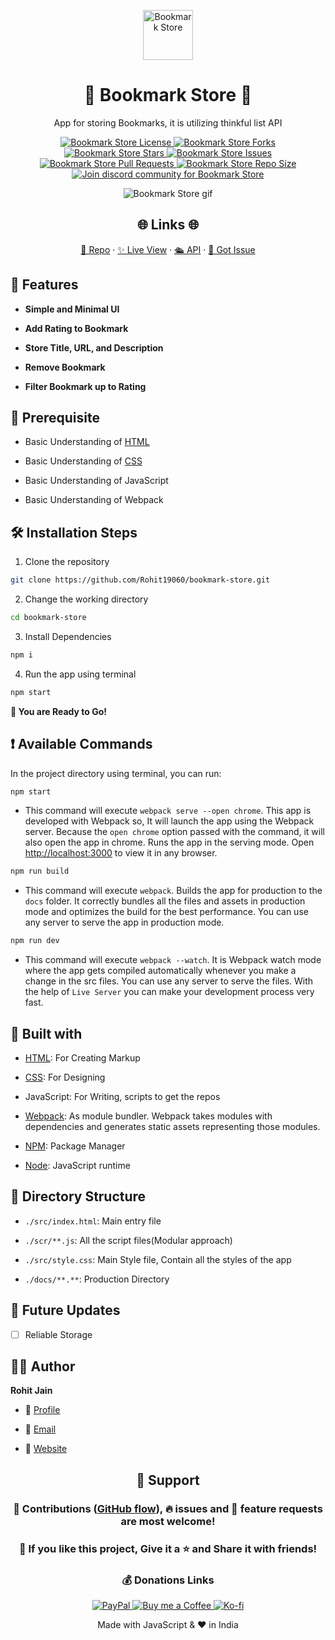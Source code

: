 <p align="center">
  <a href="https://github.com/Rohit19060/bookmark-store" title="Bookmark Store">
    <img src="https://kingtechnologies.in/assets/images/logo.png" width="80px" alt="Bookmark Store" />
  </a>
</p>
<h1 align="center">🌟 Bookmark Store 🌟</h1>
<p align="center">App for storing Bookmarks, it is utilizing thinkful list API</p>

<p align="center">
<a href="https://github.com/Rohit19060/bookmark-store/blob/master/LICENSE" target="_blank" title="License">
<img src="https://img.shields.io/github/license/Rohit19060/bookmark-store?label=License&logo=Github&style=flat-square" alt="Bookmark Store License" />
</a>
<a href="https://github.com/Rohit19060/bookmark-store/fork" target="_blank" title="Forks">
<img src="https://img.shields.io/github/forks/Rohit19060/bookmark-store?label=Forks&logo=Github&style=flat-square" alt="Bookmark Store Forks"/>
</a>
<a href="https://github.com/Rohit19060/bookmark-store/stargazers" target="_blank" title="Stars">
<img src="https://img.shields.io/github/stars/Rohit19060/bookmark-store?label=Stars&logo=Github&style=flat-square" alt="Bookmark Store Stars"/>
</a>
<a href="https://github.com/Rohit19060/bookmark-store/issues" target="_blank" title="Issues">
<img src="https://img.shields.io/github/issues/Rohit19060/bookmark-store?label=Issues&logo=Github&style=flat-square" alt="Bookmark Store Issues"/>
</a>
<a href="https://github.com/Rohit19060/bookmark-store/pulls" target="_blank" title="Pull Requests">
<img src="https://img.shields.io/github/issues-pr/Rohit19060/bookmark-store?label=Pull%20Requests&logo=Github&style=flat-square" alt="Bookmark Store Pull Requests"/>
</a>
<a href="https://github.com/Rohit19060/bookmark-store" target="_blank" title="Repo Size">
<img src="https://img.shields.io/github/repo-size/Rohit19060/bookmark-store?label=Repo%20Size&logo=Github&style=flat-square" alt="Bookmark Store Repo Size"/>
</a>
<a href="https://discord.gg/2wpHNSjwm2" target="_blank" title="Join Community">
<img src="https://img.shields.io/discord/737854816402800690?color=%236d82cb&label=Join%20Community&logo=discord&logoColor=%23FFFFFF&style=flat-square" alt="Join discord community for Bookmark Store"/>
</a>
</p>

<p align="center" title="Bookmark Store gif"><img src="./assets/images/main.gif" alt="Bookmark Store gif" /></p>

<h2 align="center">🌐 Links 🌐</h2>
<p align="center">
    <a href="https://github.com/Rohit19060/bookmark-store" title="Bookmark Store Repo">📂 Repo</a>
    ·
    <a href="https://rohit19060.github.io/bookmark-store/" title="Visit">✨ Live View</a>
    ·
    <a href="https://thinkful-list-api.herokuapp.com/rohit/bookmarks" title="API">🛳 API</a>
    ·
    <a href="https://github.com/Rohit19060/bookmark-store/issues/new/choose" title="🐛Report Bug/🎊Request Feature">🚀 Got Issue</a>
</p>

## 🚀 Features

- **Simple and Minimal UI**

- **Add Rating to Bookmark**

- **Store Title, URL, and Description**

- **Remove Bookmark**

- **Filter Bookmark up to Rating**

## 🦋 Prerequisite

- Basic Understanding of [HTML](https://youtu.be/JHv2jmnrLlA "HTML - First Step Towards Web Development")

- Basic Understanding of [CSS](https://youtu.be/d1tP7ow7HbQ "CSS - Second Step Towards Web Development")

- Basic Understanding of JavaScript

- Basic Understanding of Webpack

## 🛠️ Installation Steps

1. Clone the repository

```Bash
git clone https://github.com/Rohit19060/bookmark-store.git
```

2. Change the working directory

```Bash
cd bookmark-store
```

3. Install Dependencies

```Bash
npm i
```

4. Run the app using terminal

```Bash
npm start
```

**🎇 You are Ready to Go!**

## ❗ Available Commands

In the project directory using terminal, you can run:

```Bash
npm start
```

- This command will execute `webpack serve --open chrome`. This app is developed with Webpack so, It will launch the app using the Webpack server. Because the `open chrome` option passed with the command, it will also open the app in chrome. Runs the app in the serving mode. Open [http://localhost:3000](http://localhost:3000) to view it in any browser.

```Bash
npm run build
```

- This command will execute `webpack`. Builds the app for production to the `docs` folder.
  It correctly bundles all the files and assets in production mode and optimizes the build for the best performance. You can use any server to serve the app in production mode.

```Bash
npm run dev
```

- This command will execute `webpack --watch`. It is Webpack watch mode where the app gets compiled automatically whenever you make a change in the src files. You can use any server to serve the files. With the help of `Live Server` you can make your development process very fast.

## 👷 Built with

- [HTML](https://youtu.be/JHv2jmnrLlA "HTML - First Step Towards Web Development"): For Creating Markup

- [CSS](https://youtu.be/d1tP7ow7HbQ "CSS - Second Step Towards Web Development"): For Designing

- JavaScript: For Writing, scripts to get the repos

- [Webpack](https://webpack.js.org/ "Webpack"): As module bundler. Webpack takes modules with dependencies and generates static assets representing those modules.

- [NPM](https://www.npmjs.com/ "NPM"): Package Manager

- [Node](https://nodejs.org/en/ "Node"): JavaScript runtime

## 📂 Directory Structure

- `./src/index.html`: Main entry file

- `./scr/**.js`: All the script files(Modular approach)

- `./src/style.css`: Main Style file, Contain all the styles of the app

- `./docs/**.**`: Production Directory

## 🎊 Future Updates

- [ ] Reliable Storage

## 🧑🏻 Author

**Rohit Jain**

- 🌌 [Profile](https://github.com/rohit19060 "Rohit Jain")

- 🏮 [Email](mailto:rohitjain19060@gmail.com?subject=Hi%20from%20Bookmark%20Store "Hi!")

- 🦁 [Website](https://kingtechnologies.in "Welcome")

<h2 align="center">🤝 Support</h2>

<h3 align="center">🎀 Contributions (<a href="https://guides.github.com/introduction/flow">GitHub flow</a>), 🔥 issues and 🥮 feature requests are most welcome!</h3>

<h3 align="center">💙 If you like this project, Give it a ⭐ and Share it with friends!</h3>
<h3 align="center">💰 Donations Links</h3>
<p align="center">
<a href="https://www.paypal.me/kingrohitJ" target="_blank" title="PayPal"><img src="https://kingtechnologies.in/assets/images/paypal.png" alt="PayPal"/>
<a href="https://www.buymeacoffee.com/rohitjain" target="Buy me a Coffee/" title="Buy me a Coffee"><img src="https://kingtechnologies.in/assets/images/coffee.png" alt="Buy me a Coffee"/>
<a href="https://ko-fi.com/rohitjain" target="_blank" title="Ko-fi"><img src="https://kingtechnologies.in/assets/images/kofi.png" alt="Ko-fi"/></a>
</p>

<p align="center">Made with JavaScript & ❤️ in India</p>
